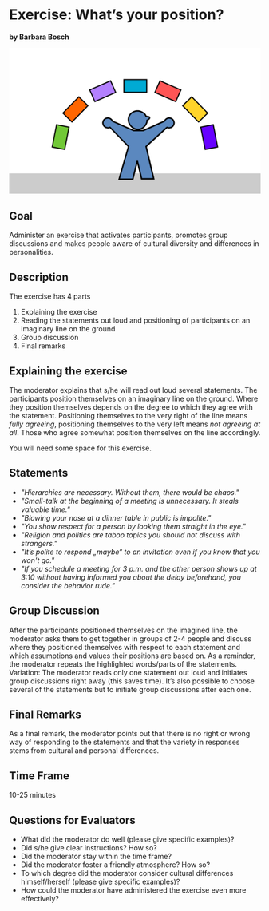 
# Exercise: What’s your position?

**by Barbara Bosch**

![](../images/multicultural.png)


## Goal

Administer an exercise that activates participants, promotes group discussions and makes people aware of cultural diversity and differences in personalities.

## Description

The exercise has 4 parts

1. Explaining the exercise
2. Reading the statements out loud and positioning of participants on an imaginary line on the ground
3. Group discussion
4. Final remarks

## Explaining the exercise

The moderator explains that s/he will read out loud several statements. The participants position themselves on an imaginary line on the ground. Where they position themselves depends on the degree to which they agree with the statement. Positioning themselves to the very right of the line means *fully agreeing*, positioning themselves to the very left means *not agreeing at all*. Those who agree somewhat position themselves on the line accordingly.

You will need some space for this exercise. 

## Statements

* *"Hierarchies are necessary. Without them, there would be chaos."*
* *"Small-talk at the beginning of a meeting is unnecessary. It steals valuable time."*
* *"Blowing your nose at a dinner table in public is impolite."*
* *"You show respect for a person by looking them straight in the eye."*
* *"Religion and politics are taboo topics you should not discuss with strangers."*
* *"It’s polite to respond „maybe“ to an invitation even if you know that you won't go."*
* *"If you schedule a meeting for 3 p.m. and the other person shows up at 3:10 without having informed you about the delay beforehand, you consider the behavior rude."*

## Group Discussion

After the participants positioned themselves on the imagined line, the moderator asks them to get together in groups of 2-4 people and discuss where they positioned themselves with respect to each statement and which assumptions and values their positions are based on. As a reminder, the moderator repeats the highlighted words/parts of the statements.
Variation: The moderator reads only one statement out loud and initiates group discussions right away (this saves time). It’s also possible to choose several of the statements but to initiate group discussions after each one.

## Final Remarks

As a final remark, the moderator points out that there is no right or wrong way of responding to the statements and that the variety in responses stems from cultural and personal differences.

## Time Frame

10-25 minutes

## Questions for Evaluators

* What did the moderator do well (please give specific examples)?
* Did s/he give clear instructions? How so?
* Did the moderator stay within the time frame?
* Did the moderator foster a friendly atmosphere? How so?
* To which degree did the moderator consider cultural differences himself/herself (please give specific examples)?
* How could the moderator have administered the exercise even more effectively?

